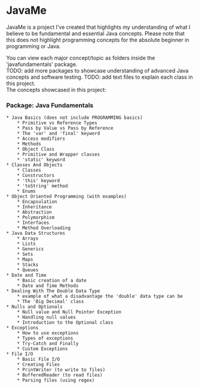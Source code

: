 # JavaMe
JavaMe is a project I've created that highlights my understanding of what I believe to be fundamental and essential Java concepts. Please note that this does not highlight programming concepts for the absolute beginner in programming or Java.

You can view each major concept/topic as folders inside the 'javafundamentals' package. 
 <br /> 
 TODO: add more packages to showcase understanding of advanced Java concepts and software testing. 
 TODO: add text files to explain each class in this project.
 <br /> 
The concepts showcased in this project: 

### Package: Java Fundamentals
    * Java Basics (does not include PROGRAMMING basics)
        * Primitive vs Reference Types 
        * Pass by Value vs Pass by Reference 
        * The 'var' and 'final' keyword 
        * Access modifiers 
        * Methods 
        * Object Class 
        * Primitive and Wrapper classes 
        * 'static' keyword 
    * Classes And Objects 
        * Classes 
        * Constructors 
        * 'this' keyword 
        * 'toString' method 
        * Enums
    * Object Oriented Programming (with examples)
        * Encapsulation 
        * Inheritance
        * Abstraction 
        * Polymorphism 
        * Interfaces 
        * Method Overloading 
    * Java Data Structures 
        * Arrays 
        * Lists
        * Generics
        * Sets 
        * Maps 
        * Stacks
        * Queues 
    * Date and Time 
        * Basic creation of a date 
        * Date and Time Methods 
    * Dealing With The Double Data Type
        * example of what a disadvantage the 'double' data type can be 
        * The 'Big Decimal' class 
    * Nulls and Optionals 
        * Null value and Null Pointer Exception 
        * Handling null values 
        * Introduction to the Optional class 
    * Exceptions 
        * How to use exceptions
        * Types of exceptions 
        * Try-Catch and Finally 
        * Custom Exceptions 
    * File I/O 
        * Basic File I/O 
        * Creating Files 
        * PrintWriter (to write to files)
        * BufferedReader (to read files)
        * Parsing files (using regex)
